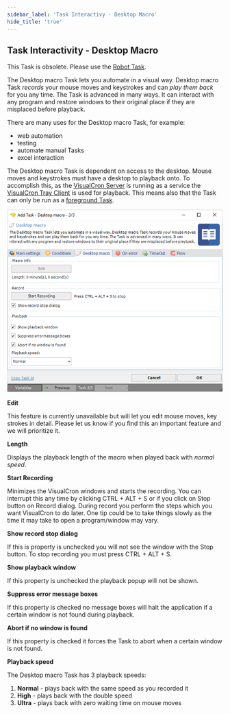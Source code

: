 ```yaml
---
sidebar_label: 'Task Interactivy - Desktop Macro'
hide_title: 'true'
---
```


## Task Interactivity - Desktop Macro

This Task is obsolete. Please use the [Robot Task](robot-task).
 
The Desktop macro Task lets you automate in a visual way. Desktop macro Task *records* your mouse moves and keystrokes and can *play them back* for you any time. The Task is advanced in many ways. It can interact with any program and restore windows to their original place if they are misplaced before playback.
 
There are many uses for the Desktop macro Task, for example:

* web automation
* testing
* automate manual Tasks
* excel interaction
 
The Desktop macro Task is dependent on access to the desktop. Mouse moves and keystrokes must have a desktop to playback onto. To accomplish this, as the [VisualCron Server](../../../../using-visualcron/visualcron-server) is running as a service the [VisualCron Tray Client](../../../../using-visualcron/visualcron-tray-client) is used for playback. This means also that the Task can only be run as a [foreground Task](../../../server/task-main-settings-execution-context).

![](../../../../../static/img/taskinteractivitydesktopmacro.png)

**Edit**

This feature is currently unavailable but will let you edit mouse moves, key strokes in detail. Please let us know if you find this an important feature and we will prioritize it.
 
**Length**

Displays the playback length of the macro when played back with *normal speed*.
 
**Start Recording**

Minimizes the VisualCron windows and starts the recording. You can interrupt this any time by clicking CTRL + ALT + S or if you click on Stop button on Record dialog. During record you perform the steps which you want VisualCron to do later. One tip could be to take things slowly as the time it may take to open a program/window may vary.
 
**Show record stop dialog**

If this is property is unchecked you will not see the window with the Stop button. To stop recording you must press CTRL + ALT + S.
 
**Show playback window**

If this property is unchecked the playback popup will not be shown.
 
**Suppress error message boxes**

If this property is checked no message boxes will halt the application if a certain window is not found during playback.
 
**Abort if no window is found**

If this property is checked it forces the Task to abort when a certain window is not found.
 
**Playback speed**

The Desktop macro Task has 3 playback speeds:

1. **Normal** - plays back with the same speed as you recorded it
2. **High** - plays back with the double speed
3. **Ultra** - plays back with zero waiting time on mouse moves